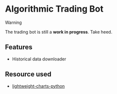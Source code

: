 # Algorithmic Trading Bot

> [!WARNING]
> The trading bot is still a **work in progress**. Take heed.

## Features
- Historical data downloader

## Resource used
- [lightweight-charts-python](https://github.com/louisnw01/lightweight-charts-python)
